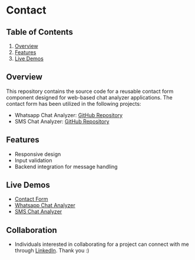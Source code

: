 # Contact

## Table of Contents
1. [Overview](#overview)
2. [Features](#features)
3. [Live Demos](#live-demos)

## Overview

This repository contains the source code for a reusable contact form component designed for web-based chat analyzer applications. The contact form has been utilized in the following projects:

- Whatsapp Chat Analyzer: [GitHub Repository](https://github.com/farneet24/ChatAnalyzer)
- SMS Chat Analyzer: [GitHub Repository](https://github.com/farneet24/SMS-Spam)

## Features

- Responsive design
- Input validation
- Backend integration for message handling

## Live Demos

- [Contact Form](https://farneet24-contact-contact-y0vege.streamlit.app/)
- [Whatsapp Chat Analyzer](https://farneet24-chatanalyzer-app-pi7gil.streamlit.app/)
- [SMS Chat Analyzer](https://farneet24-sms-spam-app-r53bi4.streamlit.app/)

## Collaboration
- Individuals interested in collaborating for a project can connect with me through [LinkedIn](https://www.linkedin.com/in/farneet-singh-6b155b208/). Thank you :)
